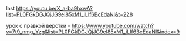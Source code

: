 last https://youtu.be/X_a-ba9hxwA?list=PL0FGkDGJQjJG9eI85xM1_iLIf6BcEdaNl&t=228


урок с правкой верстки - https://www.youtube.com/watch?v=7t9_nmg_Yzg&list=PL0FGkDGJQjJG9eI85xM1_iLIf6BcEdaNl&index=9